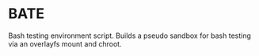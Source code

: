 # BATE
Bash testing environment script. Builds a pseudo sandbox for bash testing via an overlayfs mount and chroot.
